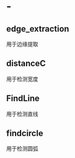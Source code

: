 # -
## edge_extraction ##
用于边缘提取
## distanceC ##
用于检测宽度
## FindLine ##
用于检测直线
## findcircle ##
用于检测圆弧
